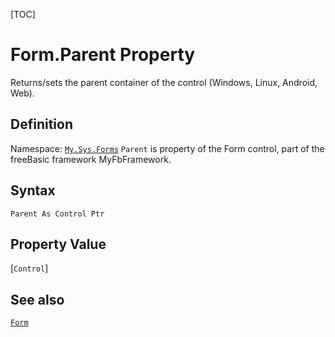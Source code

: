 [TOC]
# Form.Parent Property
Returns/sets the parent container of the control (Windows, Linux, Android, Web).
## Definition
Namespace: [`My.Sys.Forms`](My.Sys.Forms.md)
`Parent` is property of the Form control, part of the freeBasic framework MyFbFramework.
## Syntax
```freeBasic
Parent As Control Ptr
```
## Property Value
[`Control`]
## See also
[`Form`](Form.md)
